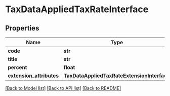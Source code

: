 # TaxDataAppliedTaxRateInterface

## Properties
Name | Type | Description | Notes
------------ | ------------- | ------------- | -------------
**code** | **str** | Code | [optional] 
**title** | **str** | Title | [optional] 
**percent** | **float** | Tax Percent | [optional] 
**extension_attributes** | [**TaxDataAppliedTaxRateExtensionInterface**](TaxDataAppliedTaxRateExtensionInterface.md) |  | [optional] 

[[Back to Model list]](../README.md#documentation-for-models) [[Back to API list]](../README.md#documentation-for-api-endpoints) [[Back to README]](../README.md)


